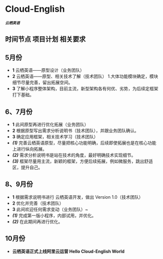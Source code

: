 # Cloud-English 
_**`云栖英语`**_
## 时间节点 项目计划 相关要求 
## 5月份
- **1** 云栖英语——原型设计（业务团队）
- **2** 云栖英语——原型、相关技术了解（技术团队） 1.大体功能模块确定，模块细节尽量完善，留出拓展空间。
- **3** 了解小程序整体架构，目前主流，新型架构各有何优、劣势，为后续定框架打下基础。 
## 6、7月份
- **1** 此间原型再进行优化拓展（业务团队）
- **2** 根据原型写出需求分析说明书（技术团队），并跟业务团队确认。
- **3** 确定应用框架，相关技术学习（技术团队） 
- ***(1)*** 完善云栖英语原型，尽量把核心功能明确，后续即使拓展也是在核心功能上进行纵向拓展。
- ***(2)*** 需求分析说明书是站在技术的角度，最好明确技术实现细节。
- ***(3)*** 框架尽量用主流，新颖的框架，方便后续拓展，例如微服务，跳出舒适区，提升自己。 
## 8、9月份
- **1** 根据需求说明书进行 云栖英语开发，做出 Version 1.0（技术团队）
- **2** 优化并完善（技术团队）
- **3** 此间欢迎任何需求变动（业务团队）~ 
- ***(1)*** 完成第一版小程序，内部试用，并优化。
- ***(2)*** 在此期间再进行优化。 
## 10月份
- **云栖英语正式上线阿里云运营 Hello Cloud-English World**
